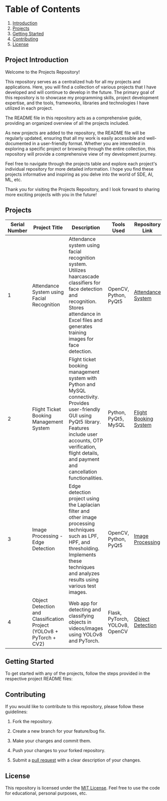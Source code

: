 # Table of Contents

1. [Introduction](#project-introduction)
2. [Projects](#projects)
3. [Getting Started](#getting-started)
4. [Contributing](#contributing)
5. [License](#license)



## Project Introduction

Welcome to the Projects Repository!

This repository serves as a centralized hub for all my projects and applications. Here, you will find a collection of various projects that I have developed and will continue to develop in the future. The primary goal of this repository is to showcase my programming skills, project development expertise, and the tools, frameworks, libraries and technologies I have utilized in each project.

The README file in this repository acts as a comprehensive guide, providing an organized overview of all the projects included. 

As new projects are added to the repository, the README file will be regularly updated, ensuring that all my work is easily accessible and well-documented in a user-friendly format. Whether you are interested in exploring a specific project or browsing through the entire collection, this repository will provide a comprehensive view of my development journey.

Feel free to navigate through the projects table and explore each project's individual repository for more detailed information. I hope you find these projects informative and inspiring as you delve into the world of SDE, AI, ML, etc.

Thank you for visiting the Projects Repository, and I look forward to sharing more exciting projects with you in the future!



## Projects


| Serial Number | Project Title | Description | Tools Used | Repository Link |
|---------------|---------------|-------------|------------|-----------------|
| 1 | Attendance System using Facial Recognition | Attendance system using facial recognition system. Utilizes haarcascade classifiers for face detection and recognition. Stores attendance in Excel files and generates training images for face detection. | OpenCV, Python, PyQt5 | [Attendance System](https://github.com/Haleshot/Attendance_System) |
| 2 | Flight Ticket Booking Management System | Flight ticket booking management system with Python and MySQL connectivity. Provides user-friendly GUI using PyQt5 library. Features include user accounts, OTP verification, flight details, and payment and cancellation functionalities. | Python, PyQt5, MySQL | [Flight Booking System](https://github.com/Haleshot/Flight_Booking_System) |
| 3 | Image Processing - Edge Detection | Edge detection project using the Laplacian filter and other image processing techniques such as LPF, HPF, and thresholding. Implements these techniques and analyzes results using various test images. | OpenCV, Python, PyQt5 | [Image Processing](https://github.com/Haleshot/Image_Processing) |
| 4 | Object Detection and Classification Project (YOLOv8 + PyTorch + CV2) | Web app for detecting and classifying objects in videos/images using YOLOv8 and PyTorch. | Flask, PyTorch, YOLOv8, OpenCV | [Object Detection](https://github.com/Haleshot/Object_Detection) |


## Getting Started

To get started with any of the projects, follow the steps provided in the respective project README files:

## Contributing

If you would like to contribute to this repository, please follow these guidelines:

1. Fork the repository.

2. Create a new branch for your feature/bug fix.

3. Make your changes and commit them.

4. Push your changes to your forked repository.

5. Submit a [pull request](https://github.com/Haleshot/Projects/pulls) with a clear description of your changes.

## License

This repository is licensed under the [MIT License](LICENSE). Feel free to use the code for educational, personal purposes, etc.

